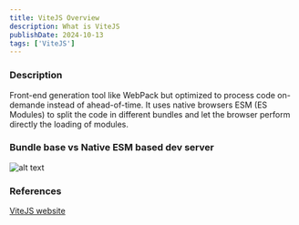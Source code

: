 ```yaml
---
title: ViteJS Overview
description: What is ViteJS
publishDate: 2024-10-13
tags: ['ViteJS']
---
```

### Description

Front-end generation tool like WebPack but optimized to process code on-demande instead of ahead-of-time.
It uses native browsers ESM (ES Modules) to split the code in different bundles and let the browser perform directly the loading of modules.

### Bundle base vs Native ESM based dev server

![alt text](vitejs/bundle-vs-ESM-881x1024.png)

### References

[ViteJS website](https://vitejs.dev/)





